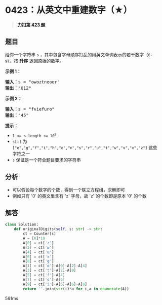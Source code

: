 # 0423：从英文中重建数字（★）


> <u>**[力扣第 423 题](https://leetcode.cn/problems/reconstruct-original-digits-from-english/)**</u>

## 题目

<p>给你一个字符串 <code>s</code> ，其中包含字母顺序打乱的用英文单词表示的若干数字（<code>0-9</code>）。按 <strong>升序</strong> 返回原始的数字。</p>



<p><strong>示例 1：</strong></p>

<pre>
<strong>输入：</strong>s = "owoztneoer"
<strong>输出：</strong>"012"
</pre>

<p><strong>示例 2：</strong></p>

<pre>
<strong>输入：</strong>s = "fviefuro"
<strong>输出：</strong>"45"
</pre>



<p><strong>提示：</strong></p>

<ul>
<li><code>1 &lt;= s.length &lt;= 10<sup>5</sup></code></li>
<li><code>s[i]</code> 为 <code>["e","g","f","i","h","o","n","s","r","u","t","w","v","x","z"]</code> 这些字符之一</li>
<li><code>s</code> 保证是一个符合题目要求的字符串</li>
</ul>


## 分析

- 可以假设每个数字的个数，得到一个联立方程组，求解即可
- 例如只有 '0' 的英文里含有 'z' 字母，故 'z' 的个数即是原本 '0' 的个数

## 解答


```python
class Solution:
    def originalDigits(self, s: str) -> str:
        ct = Counter(s)
        A = [0]*10
        A[0] = ct['z']
        A[2] = ct['w']
        A[4] = ct['u']
        A[6] = ct['x']
        A[8] = ct['g']
        A[1] = ct['o']-A[0]-A[2]-A[4]
        A[3] = ct['t']-A[2]-A[8]
        A[5] = ct['f']-A[4]
        A[7] = ct['s']-A[6]
        A[9] = ct['i']-A[5]-A[6]-A[8]
        return ''.join(str(i)*a for i,a in enumerate(A))
```
561ms
